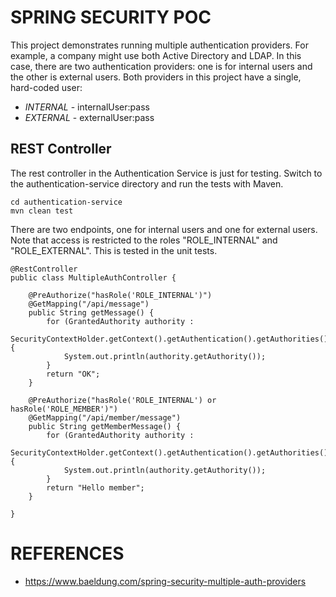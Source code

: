 # SPRING SECURITY POC

This project demonstrates running multiple authentication providers. 
For example, a company might use both Active Directory and LDAP.
In this case, there are two authentication providers: one is for internal users and the other is external users.
Both providers in this project have a single, hard-coded user:

* *INTERNAL* - internalUser:pass
* *EXTERNAL* - externalUser:pass

## REST Controller

The rest controller in the Authentication Service is just for testing.
Switch to the authentication-service directory and run the tests with Maven.

```
cd authentication-service
mvn clean test
```

There are two endpoints, one for internal users and one for external users.
Note that access is restricted to the roles "ROLE_INTERNAL" and "ROLE_EXTERNAL". This is tested in the unit tests.

```
@RestController
public class MultipleAuthController {

    @PreAuthorize("hasRole('ROLE_INTERNAL')")
    @GetMapping("/api/message")
    public String getMessage() {
        for (GrantedAuthority authority :
                SecurityContextHolder.getContext().getAuthentication().getAuthorities()) {
            System.out.println(authority.getAuthority());
        }
        return "OK";
    }

    @PreAuthorize("hasRole('ROLE_INTERNAL') or hasRole('ROLE_MEMBER')")
    @GetMapping("/api/member/message")
    public String getMemberMessage() {
        for (GrantedAuthority authority :
                SecurityContextHolder.getContext().getAuthentication().getAuthorities()) {
            System.out.println(authority.getAuthority());
        }
        return "Hello member";
    }

}
```

# REFERENCES
* https://www.baeldung.com/spring-security-multiple-auth-providers	
